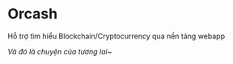 # Orcash
Hỗ trợ tìm hiểu Blockchain/Cryptocurrency qua nền tảng webapp

*Và đó là chuyện của tương lai~*